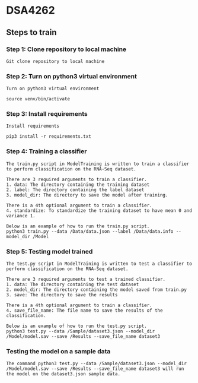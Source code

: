 # DSA4262

## Steps to train 

### Step 1: Clone repository to local machine
```
Git clone repository to local machine
```

### Step 2: Turn on python3 virtual environment
```
Turn on python3 virtual environment

source venv/bin/activate
```

### Step 3: Install requirements
```
Install requirements

pip3 install -r requirements.txt
```

### Step 4: Training a classifier 
```
The train.py script in ModelTraining is written to train a classifier to perform classification on the RNA-Seq dataset.

There are 3 required arguments to train a classifier.
1. data: The directory containing the training dataset
2. label: The directory containing the label dataset
3. model_dir: The directory to save the model after training.

There is a 4th optional argument to train a classifier.
4. standardize: To standardize the training dataset to have mean 0 and variance 1.

Below is an example of how to run the train.py script.
python3 train.py --data /Data/data.json --label /Data/data.info --model_dir /Model 
```

### Step 5: Testing model trained
```
The test.py script in ModelTraining is written to test a classifier to perform classification on the RNA-Seq dataset.

There are 3 required arguments to test a trained classifier.
1. data: The directory containing the test dataset
2. model_dir: The directory containing the model saved from train.py
3. save: The directory to save the results 

There is a 4th optional argument to train a classifier.
4. save_file_name: The file name to save the results of the classification.

Below is an example of how to run the test.py script.
python3 test.py --data /Sample/dataset3.json --model_dir /Model/model.sav --save /Results --save_file_name dataset3
```

### Testing the model on a sample data
```
The command python3 test.py --data /Sample/dataset3.json --model_dir /Model/model.sav --save /Results --save_file_name dataset3 will run the model on the dataset3.json sample data.
```